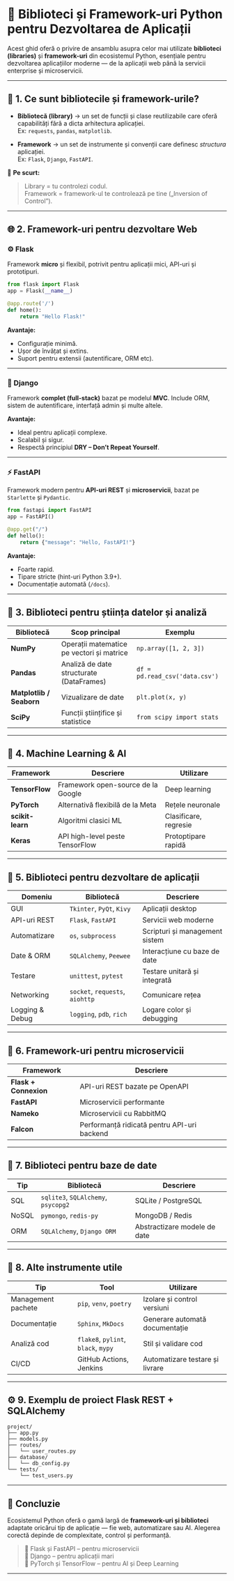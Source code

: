 # 🐍 Biblioteci și Framework-uri Python pentru Dezvoltarea de Aplicații

Acest ghid oferă o privire de ansamblu asupra celor mai utilizate **biblioteci (libraries)** și **framework-uri** din ecosistemul Python, esențiale pentru dezvoltarea aplicațiilor moderne — de la aplicații web până la servicii enterprise și microservicii.

---

## 🧱 1. Ce sunt bibliotecile și framework-urile?

- **Bibliotecă (library)** → un set de funcții și clase reutilizabile care oferă capabilități fără a dicta arhitectura aplicației.  
  Ex: `requests`, `pandas`, `matplotlib`.

- **Framework** → un set de instrumente și convenții care definesc *structura* aplicației.  
  Ex: `Flask`, `Django`, `FastAPI`.

📌 **Pe scurt:**  
> Library = tu controlezi codul.  
> Framework = framework-ul te controlează pe tine („Inversion of Control”).

---

## 🌐 2. Framework-uri pentru dezvoltare Web

### ⚙️ Flask
Framework **micro** și flexibil, potrivit pentru aplicații mici, API-uri și prototipuri.

```python
from flask import Flask
app = Flask(__name__)

@app.route('/')
def home():
    return "Hello Flask!"
```

**Avantaje:**
- Configurație minimă.  
- Ușor de învățat și extins.  
- Suport pentru extensii (autentificare, ORM etc).

---

### 🧩 Django
Framework **complet (full-stack)** bazat pe modelul **MVC**. Include ORM, sistem de autentificare, interfață admin și multe altele.

**Avantaje:**
- Ideal pentru aplicații complexe.  
- Scalabil și sigur.  
- Respectă principiul **DRY – Don’t Repeat Yourself**.

---

### ⚡ FastAPI
Framework modern pentru **API-uri REST** și **microservicii**, bazat pe `Starlette` și `Pydantic`.

```python
from fastapi import FastAPI
app = FastAPI()

@app.get("/")
def hello():
    return {"message": "Hello, FastAPI!"}
```

**Avantaje:**
- Foarte rapid.  
- Tipare stricte (hint-uri Python 3.9+).  
- Documentație automată (`/docs`).

---

## 🧮 3. Biblioteci pentru știința datelor și analiză

| Bibliotecă | Scop principal | Exemplu |
|-------------|----------------|----------|
| **NumPy** | Operații matematice pe vectori și matrice | `np.array([1, 2, 3])` |
| **Pandas** | Analiză de date structurate (DataFrames) | `df = pd.read_csv('data.csv')` |
| **Matplotlib / Seaborn** | Vizualizare de date | `plt.plot(x, y)` |
| **SciPy** | Funcții științifice și statistice | `from scipy import stats` |

---

## 🤖 4. Machine Learning & AI

| Framework | Descriere | Utilizare |
|------------|------------|-----------|
| **TensorFlow** | Framework open-source de la Google | Deep learning |
| **PyTorch** | Alternativă flexibilă de la Meta | Rețele neuronale |
| **scikit-learn** | Algoritmi clasici ML | Clasificare, regresie |
| **Keras** | API high-level peste TensorFlow | Protoptipare rapidă |

---

## 🧰 5. Biblioteci pentru dezvoltare de aplicații

| Domeniu | Bibliotecă | Descriere |
|----------|-------------|-----------|
| GUI | `Tkinter`, `PyQt`, `Kivy` | Aplicații desktop |
| API-uri REST | `Flask`, `FastAPI` | Servicii web moderne |
| Automatizare | `os`, `subprocess` | Scripturi și management sistem |
| Date & ORM | `SQLAlchemy`, `Peewee` | Interacțiune cu baze de date |
| Testare | `unittest`, `pytest` | Testare unitară și integrată |
| Networking | `socket`, `requests`, `aiohttp` | Comunicare rețea |
| Logging & Debug | `logging`, `pdb`, `rich` | Logare color și debugging |

---

## 🧩 6. Framework-uri pentru microservicii

| Framework | Descriere |
|------------|------------|
| **Flask + Connexion** | API-uri REST bazate pe OpenAPI |
| **FastAPI** | Microservicii performante |
| **Nameko** | Microservicii cu RabbitMQ |
| **Falcon** | Performanță ridicată pentru API-uri backend |

---

## 🔗 7. Biblioteci pentru baze de date

| Tip | Bibliotecă | Descriere |
|------|-------------|-----------|
| SQL | `sqlite3`, `SQLAlchemy`, `psycopg2` | SQLite / PostgreSQL |
| NoSQL | `pymongo`, `redis-py` | MongoDB / Redis |
| ORM | `SQLAlchemy`, `Django ORM` | Abstractizare modele de date |

---

## 🧱 8. Alte instrumente utile

| Tip | Tool | Utilizare |
|------|------|------------|
| Management pachete | `pip`, `venv`, `poetry` | Izolare și control versiuni |
| Documentație | `Sphinx`, `MkDocs` | Generare automată documentație |
| Analiză cod | `flake8`, `pylint`, `black`, `mypy` | Stil și validare cod |
| CI/CD | GitHub Actions, Jenkins | Automatizare testare și livrare |

---

## ⚙️ 9. Exemplu de proiect Flask REST + SQLAlchemy

```
project/
├── app.py
├── models.py
├── routes/
│   └── user_routes.py
├── database/
│   └── db_config.py
└── tests/
    └── test_users.py
```

---

## 🧭 Concluzie

Ecosistemul Python oferă o gamă largă de **framework-uri și biblioteci** adaptate oricărui tip de aplicație — fie web, automatizare sau AI. Alegerea corectă depinde de complexitate, control și performanță.

> 🔹 Flask și FastAPI – pentru microservicii  
> 🔹 Django – pentru aplicații mari  
> 🔹 PyTorch și TensorFlow – pentru AI și Deep Learning

---
